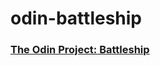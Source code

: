 # odin-battleship

### [The Odin Project: Battleship](https://www.theodinproject.com/lessons/node-path-javascript-battleship)
